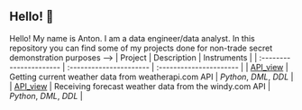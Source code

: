 ## Hello! 👋

Hello! My name is Anton. I am a data engineer/data analyst. In this repository you can find some of my projects done for non-trade secret demonstration purposes
-->
| Project | Description | Instruments |
| :---------------------- | :---------------------- | :---------------------- |
| [API_view](/weatherapi/) | Getting current weather data from weatherapi.com API | *Python*, *DML*, *DDL* | 
| [API_view](/windyapi/) | Receiving forecast weather data from the windy.com API | *Python*, *DML*, *DDL* | 
